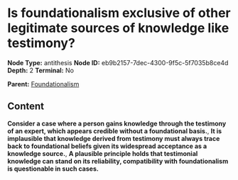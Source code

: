 # Is foundationalism exclusive of other legitimate sources of knowledge like testimony?

**Node Type:** antithesis
**Node ID:** eb9b2157-7dec-4300-9f5c-5f7035b8ce4d
**Depth:** 2
**Terminal:** No

**Parent:** [Foundationalism](foundationalism.md)

## Content

**Consider a case where a person gains knowledge through the testimony of an expert, which appears credible without a foundational basis.**, **It is implausible that knowledge derived from testimony must always trace back to foundational beliefs given its widespread acceptance as a knowledge source.**, **A plausible principle holds that testimonial knowledge can stand on its reliability, compatibility with foundationalism is questionable in such cases.**
